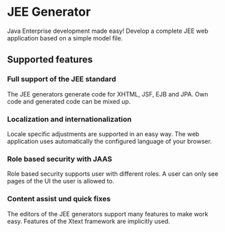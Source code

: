 # JEE Generator

Java Enterprise development made easy! Develop a complete JEE web
application based on a simple model file.

## Supported features

### Full support of the JEE standard
The JEE generators generate code for XHTML, JSF, EJB and JPA. Own code and
generated code can be mixed up.

### Localization and internationalization
Locale specific adjustments are supported in an easy way. The web
application uses automatically the configured language of your browser.

### Role based security with JAAS
Role based security supports user with different roles. A user can only see
pages of the UI the user is allowed to.

### Content assist und quick fixes
The editors of the JEE generators support many features to make work easy.
Features of the Xtext framework are implicitly used.
